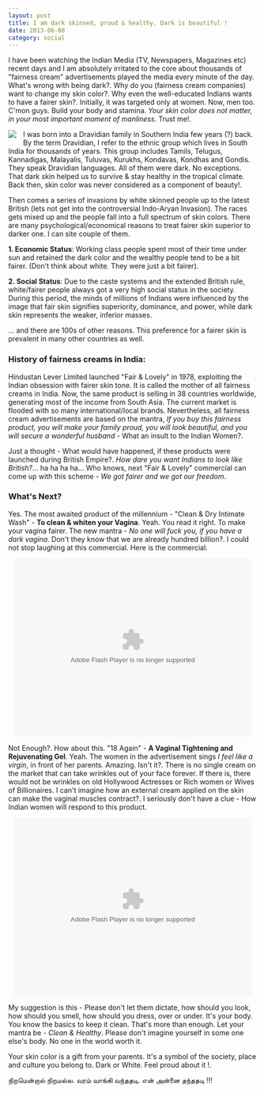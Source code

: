 ```yaml
---
layout: post
title: I am dark skinned, proud & healthy. Dark is beautiful !
date: 2013-06-08
category: social
---
```


I have been watching the Indian Media (TV, Newspapers, Magazines etc) recent days and I am absolutely irritated to the core about thousands of "fairness cream" advertisements played the media every minute of the day. What's wrong with being dark?. Why do you (fairness cream companies) want to change my skin color?. Why even the well-educated Indians wants to have a fairer skin?. Initially, it was targeted only at women. Now, men too. C'mon guys. Build your body and stamina. *Your skin color does not matter, in your most important moment of manliness*. Trust me!.  
  
<img style="clear: left; float: left; margin-bottom: 1em; margin-right: 1em;" 
src="{{site.url}}/img/Dark_Is_Beautiful-Nandita-Das.jpg"/>   

I was born into a Dravidian family in Southern India few years (?) back. By the term Dravidian, I refer to the ethnic group which lives in South India for thousands of years. This group includes Tamils, Telugus, Kannadigas, Malayalis, Tuluvas, Kurukhs, Kondavas, Kondhas and Gondis. They speak Dravidian languages. All of them were dark. No exceptions. That dark skin helped us to survive & stay healthy in the tropical climate. Back then, skin color was never considered as a component of beauty!.   
  
Then comes a series of invasions by white skinned people up to the latest British (lets not get into the controversial Indo-Aryan Invasion). The races gets mixed up and the people fall into a full spectrum of skin colors. There are many psychological/economical reasons to treat fairer skin superior to darker one. I can site couple of them.  
  
**1. Economic Status**: Working class people spent most of their time under sun and retained the dark color and the wealthy people tend to be a bit fairer. (Don't think about white. They were just a bit fairer).  
  
**2. Social Status**: Due to the caste systems and the extended British rule, white/fairer people always got a very high social status in the society. During this period, the minds of millions of Indians were influenced by the image that fair skin signifies superiority, dominance, and power, while dark skin represents the weaker, inferior masses.  
  
... and there are 100s of other reasons. This preference for a fairer skin is prevalent in many other countries as well.  
  
### History of fairness creams in India:  
  
Hindustan Lever Limited launched "Fair & Lovely" in 1978, exploiting the Indian obsession with fairer skin tone. It is called the mother of all fairness creams in India. Now, the same product is selling in 38 countries worldwide, generating most of the income from South Asia. The current market is flooded with so many international/local brands. Nevertheless, all fairness cream advertisements are based on the mantra, *If you buy this fairness product, you will make your family proud, you will look beautiful, and you will secure a wonderful husband* - What an insult to the Indian Women?.  
  
Just a thought - What would have happened, if these products were launched during British Empire?. *How dare you want Indians to look like British?*... ha ha ha ha... Who knows, next "Fair & Lovely" commercial can come up with this scheme - *We got fairer and we got our freedom*.  
  
### What's Next?  
  
Yes. The most awaited product of the millennium - "Clean & Dry Intimate Wash" - **To clean & whiten your Vagina**. Yeah. You read it right. To make your vagina fairer. The new mantra - *No one will fuck you, if you have a dark vagina*. Don't they know that we are already hundred billion?. I could not stop laughing at this commercial. Here is the commercial.  
  
<div class="separator" style="clear: both; text-align: center;">
<object class="BLOGGER-youtube-video" classid="clsid:D27CDB6E-AE6D-11cf-96B8-444553540000" codebase="http://download.macromedia.com/pub/shockwave/cabs/flash/swflash.cab#version=6,0,40,0" data-thumbnail-src="http://img.youtube.com/vi/9Tx9vVVMWw0/0.jpg" height="360" width="480"><param name="movie" value="http://youtube.googleapis.com/v/9Tx9vVVMWw0&source=uds" /><param name="bgcolor" value="#FFFFFF" /><param name="allowFullScreen" value="true" /><embed width="480" height="360"  src="http://youtube.googleapis.com/v/9Tx9vVVMWw0&source=uds" type="application/x-shockwave-flash" allowfullscreen="true"></embed></object></div>  

Not Enough?. How about this. "18 Again" - **A Vaginal Tightening and Rejuvenating Gel**. Yeah. The women in the advertisement sings *I feel like a virgin*, in front of her parents. Amazing. Isn't it?. There is no single cream on the market that can take wrinkles out of your face forever. If there is, there would not be wrinkles on old Hollywood Actresses or Rich women or Wives of Billionaires. I can't imagine how an external cream applied on the skin can make the vaginal muscles contract?. I seriously don't have a clue - How Indian women will respond to this product.  

<div class="separator" style="clear: both; text-align: center;">
 <object class="BLOGGER-youtube-video" classid="clsid:D27CDB6E-AE6D-11cf-96B8-444553540000" codebase="http://download.macromedia.com/pub/shockwave/cabs/flash/swflash.cab#version=6,0,40,0" data-thumbnail-src="http://img.youtube.com/vi/vPayFrCOiZM/0.jpg" height="360" width="480"><param name="movie" value="http://youtube.googleapis.com/v/vPayFrCOiZM&source=uds" /><param name="bgcolor" value="#FFFFFF" /><param name="allowFullScreen" value="true" /><embed width="480" height="360"  src="http://youtube.googleapis.com/v/vPayFrCOiZM&source=uds" type="application/x-shockwave-flash" allowfullscreen="true"></embed></object></div>  
  
My suggestion is this - Please don't let them dictate, how should you look, how should you smell, how should you dress, over or under. It's your body. You know the basics to keep it clean. That's more than enough. Let your mantra be - *Clean & Healthy*. Please don't imagine yourself in some one else's body. No one in the world worth it.  
  
Your skin color is a gift from your parents. It's a symbol of the society, place and culture you belong to. Dark or White. Feel proud about it !.   
  
நிறமென்றால் நிறமல்ல. வரம் வாங்கி வந்ததடி. என் அன்னை தந்ததடி !!!  


